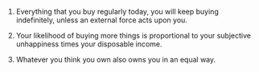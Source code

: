 1. Everything that you buy regularly today, you will keep buying indefinitely, unless an external force acts upon you.

2. Your likelihood of buying more things is proportional to your subjective unhappiness times your disposable income.

3. Whatever you think you own also owns you in an equal way.